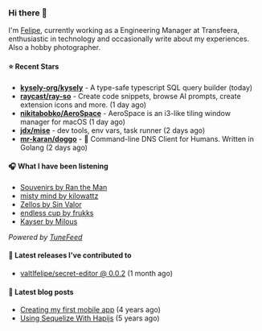### Hi there 👋

I'm [Felipe](https://felipevm.com), currently working as a Engineering Manager at Transfeera, enthusiastic in technology and occasionally write about my experiences. Also a hobby photographer.

#### ⭐ Recent Stars
- **[kysely-org/kysely](https://github.com/kysely-org/kysely)** - A type-safe typescript SQL query builder (today)
- **[raycast/ray-so](https://github.com/raycast/ray-so)** - Create code snippets, browse AI prompts, create extension icons and more. (1 day ago)
- **[nikitabobko/AeroSpace](https://github.com/nikitabobko/AeroSpace)** - AeroSpace is an i3-like tiling window manager for macOS (1 day ago)
- **[jdx/mise](https://github.com/jdx/mise)** - dev tools, env vars, task runner (2 days ago)
- **[mr-karan/doggo](https://github.com/mr-karan/doggo)** - :dog: Command-line DNS Client for Humans. Written in Golang (2 days ago)

#### 🎧 What I have been listening
- [Souvenirs by Ran the Man](https://open.spotify.com/track/2TJXryzOQ5UestW8w3DNSU)
- [misty mind by kilowattz](https://open.spotify.com/track/102zs3avhOThDCgsnHfJ6q)
- [Zellos by Sin Valor](https://open.spotify.com/track/5adfcYLs3LlZicwHg4dhRG)
- [endless cup by frukks](https://open.spotify.com/track/4sdtDC5geKrZHoVqyx5bBA)
- [Kayser by Milous](https://open.spotify.com/track/1Sd7pRxyFcUNO9Gv6GCjFo)

_Powered by [TuneFeed](https://tunefeed.app?ref=valtlfelipe-gh-profile)_ 

#### 🚀 Latest releases I've contributed to


- [valtlfelipe/secret-editor @ 0.0.2](https://github.com/valtlfelipe/secret-editor/releases/tag/0.0.2) (1 month ago)

#### 📄 Latest blog posts
- [Creating my first mobile app](https://felipevm.com/posts/creating-my-first-mobile-app/) (4 years ago)
- [Using Sequelize With Hapijs](https://felipevm.com/posts/using-sequelize-with-hapijs/) (5 years ago)
